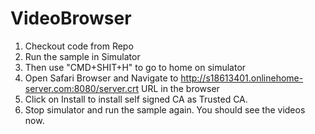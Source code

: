 # VideoBrowser
1) Checkout code from Repo <br>
2) Run the sample in Simulator<br>
3) Then use "CMD+SHIT+H" to go to home on simulator<br>
4) Open Safari Browser and Navigate to http://s18613401.onlinehome-server.com:8080/server.crt URL in the browser<br>
5) Click on Install to install self signed CA as Trusted CA.<br>
6) Stop simulator and run the sample again. You should see the videos now.<br>

